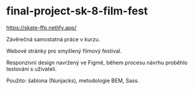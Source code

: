 # final-project-sk-8-film-fest
https://skate-ffp.netlify.app/

Závěrečná samostatná práce v kurzu.  

Webové stránky pro smyšlený filmový festival.  

Responzivní design navržený ve Figmě, během procesu návrhu proběhlo testování s uživateli.  

Použito: šablona (Nunjacks), metodologie BEM, Sass.  


